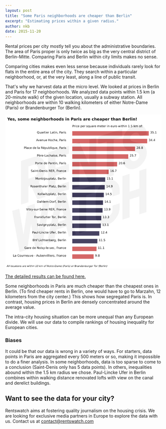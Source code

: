 ```yaml
---
layout: post
title: "Some Paris neighborhoods are cheaper than Berlin"
excerpt: "Estimating prices within a given radius."
author: nkb
date: 2015-11-20
---
```


Rental prices per city mostly tell you about the administrative boundaries. The area of Paris proper is only twice as big as the very central district of Berlin-Mitte. Comparing Paris and Berlin within city limits makes no sense.

Comparing cities makes even less sense because individuals rarely look for flats in the entire area of the city. They search within a particular neighborhood, or, at the very least, along a line of public transit.

That's why we harvest data at the micro level. We looked at prices in Berlin and Paris for 17 neighborhoods. We analyzed data points within 1.5 km (a 20-minute walk) of the given location, usually a subway station. All neighborhoods are within 10 walking kilometers of either Notre-Dame (Paris) or Brandenburger Tor (Berlin).

![Prices per neighborhood in Paris and Berlin](../images/price_per_neighborhood_paris_berlin.png)

[The detailed results can be found here.](https://github.com/jplusplus/rentswatch-stats/blob/master/analyses/city_circles/table.csv)

Some neighborhoods in Paris are much cheaper than the cheapest ones in Berlin. (To find cheaper rents in Berlin, one would have to go to Marzahn, 12 kilometers from the city center.) This shows how segregated Paris is. In contrast, housing prices in Berlin are densely concentrated around the average value.

The intra-city housing situation can be more unequal than any European divide. We will use our data to compile rankings of housing inequality for European cities.

### Biases

It could be that our data is wrong in a variety of ways. For starters, data points in Paris are aggregated every 500 meters or so, making it impossible to do a finer analysis. In some neighborhoods, data is too sparse to come to a conclusion (Saint-Denis only has 5 data points). In others, inequalities abound within the 1.5 km radius we chose. Paul-Lincke Ufer in Berlin combines within walking distance renovated lofts with view on the canal and derelict buildings.

## Want to see the data for your city?

Rentswatch aims at fostering quality journalism on the housing crisis. We are looking for exclusive media partners in Europe to explore the data with us. Contact us at contact@rentswatch.com 
